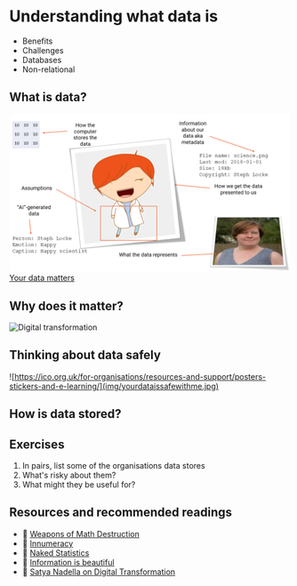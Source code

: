 # Understanding what data is

- Benefits
- Challenges
- Databases
- Non-relational

## What is data?
![What is data?](img/whatisdata.png)
[Your data matters](https://youtu.be/_RVPj-GSOdY)

## Why does it matter?
![Digital transformation](https://news.microsoft.com/uploads/prod/2017/09/Slide9.jpg)

## Thinking about data safely
![https://ico.org.uk/for-organisations/resources-and-support/posters-stickers-and-e-learning/](img/yourdataissafewithme.jpg)

## How is data stored?

## Exercises
1. In pairs, list some of the organisations data stores
2. What's risky about them?
3. What might they be useful for?

## Resources and recommended readings
- :book: [Weapons of Math Destruction](http://geni.us/mathdestruction)
- :book: [Innumeracy](http://geni.us/innumeracy)
- :book: [Naked Statistics](http://geni.us/nakedstatistics)
- :book: [Information is beautiful](http://geni.us/infoisbeautiful)
- :page_facing_up: [Satya Nadella on Digital Transformation](https://blogs.msdn.microsoft.com/jmeier/2017/10/30/satya-nadella-on-digital-transformation-2018/)
